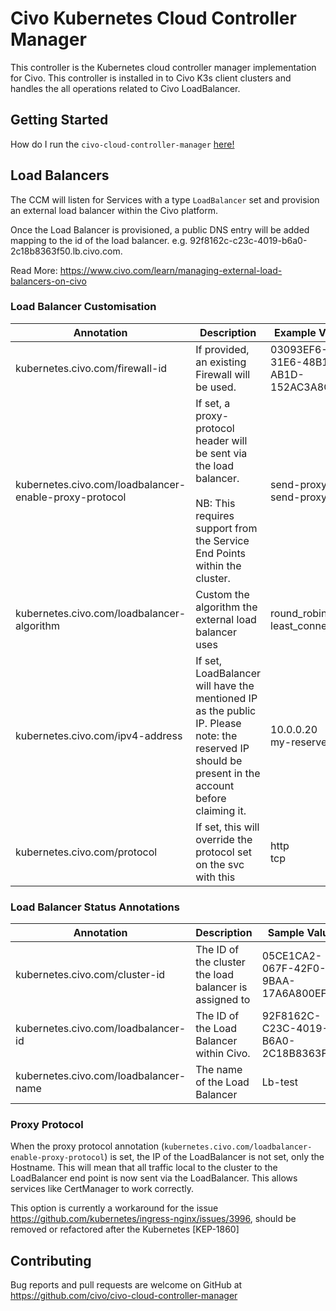 # Civo Kubernetes Cloud Controller Manager

This controller is the Kubernetes cloud controller manager implementation for Civo. This controller is installed in to Civo K3s client clusters and handles the all operations related to Civo LoadBalancer.

## Getting Started

How do I run the `civo-cloud-controller-manager` [here!](https://github.com/civo/civo-cloud-controller-manager/blob/master/doc/getting-started.md)

## Load Balancers

The CCM will listen for Services with a type `LoadBalancer` set and provision an external load balancer within the Civo platform. 

Once the Load Balancer is provisioned, a public DNS entry will be added mapping to the id of the load balancer. e.g. 92f8162c-c23c-4019-b6a0-2c18b8363f50.lb.civo.com.

Read More: https://www.civo.com/learn/managing-external-load-balancers-on-civo

### Load Balancer Customisation

| Annotation | Description | Example Values |
|------------|-------------|----------------|
| kubernetes.civo.com/firewall-id | If provided, an existing Firewall will be used. | 03093EF6-31E6-48B1-AB1D-152AC3A8C90A |
| kubernetes.civo.com/loadbalancer-enable-proxy-protocol | If set, a proxy-protocol header will be sent via the load balancer. <br /><br />NB: This requires support from the Service End Points within the cluster. | send-proxy<br />send-proxy-v2 |
| kubernetes.civo.com/loadbalancer-algorithm | Custom the algorithm the external load balancer uses | round_robin<br />least_connections |
| kubernetes.civo.com/ipv4-address | If set, LoadBalancer will have the mentioned IP as the public IP. Please note: the reserved IP should be present in the account before claiming it. | 10.0.0.20<br/> my-reserved-ip |
| kubernetes.civo.com/protocol | If set, this will override the protocol set on the svc with this | http<br />tcp |

### Load Balancer Status Annotations

| Annotation                            | Description                                            | Sample Value                         |
| ------------------------------------- | ------------------------------------------------------ | ------------------------------------ |
| kubernetes.civo.com/cluster-id        | The ID of the cluster the load balancer is assigned to | 05CE1CA2-067F-42F0-9BAA-17A6A800EFBB |
| kubernetes.civo.com/loadbalancer-id   | The ID of the Load Balancer within Civo.               | 92F8162C-C23C-4019-B6A0-2C18B8363F50 |
| kubernetes.civo.com/loadbalancer-name | The name of the Load Balancer                          | Lb-test                              |



### Proxy Protocol

When the proxy protocol annotation (`kubernetes.civo.com/loadbalancer-enable-proxy-protocol`) is set, the IP of the LoadBalancer is not set, only the Hostname. This will mean that all traffic local to the cluster to the LoadBalancer end point is now sent via the LoadBalancer. This allows services like CertManager to work correctly.

This option is currently a workaround for the issue https://github.com/kubernetes/ingress-nginx/issues/3996, should be removed or refactored after the Kubernetes [KEP-1860]


## Contributing

Bug reports and pull requests are welcome on GitHub at https://github.com/civo/civo-cloud-controller-manager